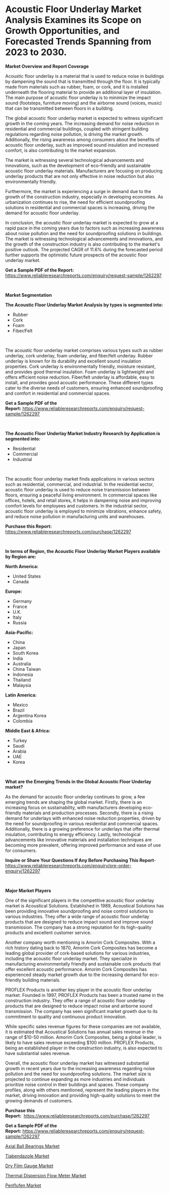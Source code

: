 <p><h1>Acoustic Floor Underlay Market Analysis Examines its Scope on Growth Opportunities, and Forecasted Trends Spanning from 2023 to 2030.</h1></p><p><strong>Market Overview and Report Coverage</strong></p>
<p><p>Acoustic floor underlay is a material that is used to reduce noise in buildings by dampening the sound that is transmitted through the floor. It is typically made from materials such as rubber, foam, or cork, and it is installed underneath the flooring material to provide an additional layer of insulation. The main purpose of acoustic floor underlay is to minimize the impact sound (footsteps, furniture moving) and the airborne sound (voices, music) that can be transmitted between floors in a building.</p><p>The global acoustic floor underlay market is expected to witness significant growth in the coming years. The increasing demand for noise reduction in residential and commercial buildings, coupled with stringent building regulations regarding noise pollution, is driving the market growth. Additionally, the rising awareness among consumers about the benefits of acoustic floor underlay, such as improved sound insulation and increased comfort, is also contributing to the market expansion.</p><p>The market is witnessing several technological advancements and innovations, such as the development of eco-friendly and sustainable acoustic floor underlay materials. Manufacturers are focusing on producing underlay products that are not only effective in noise reduction but also environmentally friendly.</p><p>Furthermore, the market is experiencing a surge in demand due to the growth of the construction industry, especially in developing economies. As urbanization continues to rise, the need for efficient soundproofing solutions in residential and commercial spaces is increasing, driving the demand for acoustic floor underlay.</p><p>In conclusion, the acoustic floor underlay market is expected to grow at a rapid pace in the coming years due to factors such as increasing awareness about noise pollution and the need for soundproofing solutions in buildings. The market is witnessing technological advancements and innovations, and the growth of the construction industry is also contributing to the market's positive outlook. The projected CAGR of 11.6% during the forecasted period further supports the optimistic future prospects of the acoustic floor underlay market.</p></p>
<p><strong>Get a Sample PDF of the Report:</strong> <a href="https://www.reliableresearchreports.com/enquiry/request-sample/1262297">https://www.reliableresearchreports.com/enquiry/request-sample/1262297</a></p>
<p>&nbsp;</p>
<p><strong>Market Segmentation</strong></p>
<p><strong>The Acoustic Floor Underlay Market Analysis by types is segmented into:</strong></p>
<p><ul><li>Rubber</li><li>Cork</li><li>Foam</li><li>Fiber/Felt</li></ul></p>
<p>&nbsp;</p>
<p><p>The acoustic floor underlay market comprises various types such as rubber underlay, cork underlay, foam underlay, and fiber/felt underlay. Rubber underlay is known for its durability and excellent sound insulation properties. Cork underlay is environmentally friendly, moisture resistant, and provides good thermal insulation. Foam underlay is lightweight and offers efficient noise reduction. Fiber/felt underlay is affordable, easy to install, and provides good acoustic performance. These different types cater to the diverse needs of customers, ensuring enhanced soundproofing and comfort in residential and commercial spaces.</p></p>
<p><strong>Get a Sample PDF of the Report:</strong>&nbsp;<a href="https://www.reliableresearchreports.com/enquiry/request-sample/1262297">https://www.reliableresearchreports.com/enquiry/request-sample/1262297</a></p>
<p>&nbsp;</p>
<p><strong>The Acoustic Floor Underlay Market Industry Research by Application is segmented into:</strong></p>
<p><ul><li>Residential</li><li>Commercial</li><li>Industrial</li></ul></p>
<p>&nbsp;</p>
<p><p>The acoustic floor underlay market finds applications in various sectors such as residential, commercial, and industrial. In the residential sector, acoustic floor underlay is used to reduce noise transmission between floors, ensuring a peaceful living environment. In commercial spaces like offices, hotels, and retail stores, it helps in dampening noise and improving comfort levels for employees and customers. In the industrial sector, acoustic floor underlay is employed to minimize vibrations, enhance safety, and reduce noise pollution in manufacturing units and warehouses.</p></p>
<p><strong>Purchase this Report:</strong>&nbsp; <a href="https://www.reliableresearchreports.com/purchase/1262297">https://www.reliableresearchreports.com/purchase/1262297</a></p>
<p>&nbsp;</p>
<p><strong>In terms of Region, the Acoustic Floor Underlay Market Players available by Region are:</strong></p>
<p>
    <p> <strong> North America: </strong>
        <ul>
            <li>United States</li>
            <li>Canada</li>
        </ul>
        </p> 
    <p> <strong> Europe: </strong>
        <ul>
            <li>Germany</li>
            <li>France</li>
            <li>U.K.</li>
            <li>Italy</li>
            <li>Russia</li>
        </ul>
        </p> 
    <p> <strong> Asia-Pacific: </strong>
        <ul>
            <li>China</li>
            <li>Japan</li>
            <li>South Korea</li>
            <li>India</li>
            <li>Australia</li>
            <li>China Taiwan</li>
            <li>Indonesia</li>
            <li>Thailand</li>
            <li>Malaysia</li>
        </ul>
        </p> 
    <p> <strong> Latin America: </strong>
        <ul>
            <li>Mexico</li>
            <li>Brazil</li>
            <li>Argentina Korea</li>
            <li>Colombia</li>
        </ul>
        </p> 
    <p> <strong> Middle East & Africa: </strong>
        <ul>
            <li>Turkey</li>
            <li>Saudi</li>
            <li>Arabia</li>
            <li>UAE</li>
            <li>Korea</li>
        </ul>
    </p>
    </p>
<p>&nbsp;</p>
<p><strong>What are the Emerging Trends in the Global Acoustic Floor Underlay market?</strong></p>
<p><p>As the demand for acoustic floor underlay continues to grow, a few emerging trends are shaping the global market. Firstly, there is an increasing focus on sustainability, with manufacturers developing eco-friendly materials and production processes. Secondly, there is a rising demand for underlays with enhanced noise reduction properties, driven by the need for soundproofing in various residential and commercial spaces. Additionally, there is a growing preference for underlays that offer thermal insulation, contributing to energy efficiency. Lastly, technological advancements like innovative materials and installation techniques are becoming more prevalent, offering improved performance and ease of use for consumers.</p></p>
<p><strong>Inquire or Share Your Questions If Any Before Purchasing This Report</strong>- <a href="https://www.reliableresearchreports.com/enquiry/pre-order-enquiry/1262297">https://www.reliableresearchreports.com/enquiry/pre-order-enquiry/1262297</a></p>
<p>&nbsp;</p>
<p><strong>Major Market Players</strong></p>
<p><p>One of the significant players in the competitive acoustic floor underlay market is Acoustical Solutions. Established in 1989, Acoustical Solutions has been providing innovative soundproofing and noise control solutions to various industries. They offer a wide range of acoustic floor underlay products that are designed to reduce impact sound and improve sound transmission. The company has a strong reputation for its high-quality products and excellent customer service.</p><p>Another company worth mentioning is Amorim Cork Composites. With a rich history dating back to 1870, Amorim Cork Composites has become a leading global provider of cork-based solutions for various industries, including the acoustic floor underlay market. They specialize in manufacturing environmentally friendly and sustainable cork products that offer excellent acoustic performance. Amorim Cork Composites has experienced steady market growth due to the increasing demand for eco-friendly building materials.</p><p>PROFLEX Products is another key player in the acoustic floor underlay market. Founded in 1997, PROFLEX Products has been a trusted name in the construction industry. They offer a range of acoustic floor underlay products that are designed to reduce impact noise and airborne sound transmission. The company has seen significant market growth due to its commitment to quality and continuous product innovation.</p><p>While specific sales revenue figures for these companies are not available, it is estimated that Acoustical Solutions has annual sales revenue in the range of $10-50 million. Amorim Cork Composites, being a global leader, is likely to have sales revenue exceeding $100 million. PROFLEX Products, being an established player in the construction industry, is also expected to have substantial sales revenue.</p><p>Overall, the acoustic floor underlay market has witnessed substantial growth in recent years due to the increasing awareness regarding noise pollution and the need for soundproofing solutions. The market size is projected to continue expanding as more industries and individuals prioritize noise control in their buildings and spaces. These company profiles, along with others mentioned, represent the leading players in the market, driving innovation and providing high-quality solutions to meet the growing demands of customers.</p></p>
<p><strong>Purchase this Report:</strong>&nbsp;&nbsp;<a href="https://www.reliableresearchreports.com/purchase/1262297">https://www.reliableresearchreports.com/purchase/1262297</a></p>
<p></p>
<p><strong>Get a Sample PDF of the Report:</strong>&nbsp;<a href="https://www.reliableresearchreports.com/enquiry/request-sample/1262297">https://www.reliableresearchreports.com/enquiry/request-sample/1262297</a></p>
<p><p><a href="https://medium.com/@wadeodinnn745/axial-ball-bearings-market-furnishes-information-on-market-share-market-trends-and-market-growth-a62b10fda86d">Axial Ball Bearings Market</a></p><p><a href="https://github.com/rahu1505/Market-Research-Report-List-1/blob/main/tiabendazole-market.md">Tiabendazole Market</a></p><p><a href="https://medium.com/@noewwade60/dry-film-gauge-market-trends-forecast-and-competitive-analysis-to-2030-4b4d98f7a291">Dry Film Gauge Market</a></p><p><a href="https://medium.com/@ziansann43365/thermal-dispersion-flow-meter-market-size-cagr-trends-2024-2030-75a4ca3ec93b">Thermal Dispersion Flow Meter Market</a></p><p><a href="https://github.com/rahu1502/Market-Research-Report-List-1/blob/main/penflufen-market.md">Penflufen Market</a></p></p>
